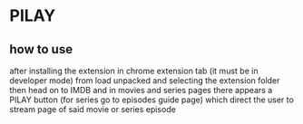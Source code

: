# PILAY

## how to use
after installing the extension in chrome extension tab (it must be in developer mode) from load unpacked and selecting the extension folder then head on to IMDB and in movies and series pages there appears a PILAY button (for series go to episodes guide page) which direct the user to stream page of said movie or series episode 
